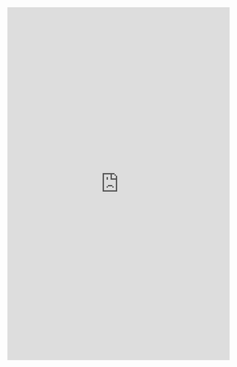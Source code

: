 
<iframe frameborder="0" width="100%" height="800px" src="https://replit.com/@MahimaKrovvidy/mahima_indiv?lite=true#main.py">
